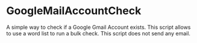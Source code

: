 # GoogleMailAccountCheck

A simple way to check if a Google Gmail Account exists. This script allows to use a word list to run a bulk check. This script does not send any email. 
